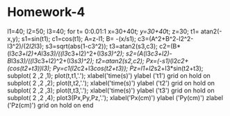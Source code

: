 # Homework-4
l1=40;
l2=50;
l3=40;
for t= 0:0.01:1
    x=30+40*t;
    y=30+40*t;
    z=30;
    t1= atan2(-x,y);
    s1=sin(t1);
    c1=cos(t1);
    A=z-l1;
    B= -(x/s1);
    c3=(A^2+B^2-l2^2-l3^2)/(2*l2*l3);
    s3=sqrt(abs(1-c3^2));
    t3=atan2(s3,c3);
    c2=(B*(l3*c3+l2)+A*l3*s3)/((l3*c3+l2)^2+(l3*s3)^2);
    s2=(A*(l3*c3+l2)-B*l3*s3)/((l3*c3+l2)^2+(l3*s3)^2);
    t2=atan2(s2,c2);
    Px=(-s1)*(l2*c2+(cos(t2+t3))*l3);
    Py=c1*(l2*c2+l3*cos(t2+t3));
    Pz=l1+l2*s2+l3*sin(t2+t3);
     subplot( 2 ,2 ,1);
    plot(t,t1,'.');
    xlabel('time(s)')
    ylabel ('t1')
    grid on
    hold on 
     subplot( 2 ,2 ,2);
    plot(t,t2,'.');
    xlabel('time(s)')
    ylabel ('t2')
    grid on
    hold on
     subplot( 2 ,2 ,3);
    plot(t,t3,'.');
    xlabel('time(s)')
    ylabel ('t3')
    grid on
    hold on
     subplot( 2 ,2 ,4);
    plot3(Px,Py,Pz,'.');
    xlabel('Px(cm)')
    ylabel ('Py(cm)')
    zlabel ('Pz(cm)')
    grid on
    hold on
end 
